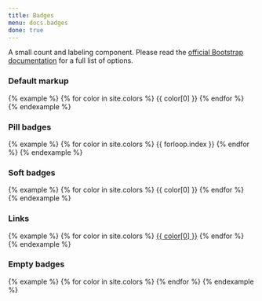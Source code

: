 ```yaml
---
title: Badges
menu: docs.badges
done: true
---
```


A small count and labeling component. Please read the [official Bootstrap documentation](https://getbootstrap.com/docs/4.3/components/badge/) for a full list of options.

### Default markup

{% example %}
{% for color in site.colors %}
<span class="badge text-white bg-{{ color[0] }}">{{ color[0] }}</span>
{% endfor %}
{% endexample %}

### Pill badges

{% example %}
{% for color in site.colors %}
<span class="badge badge-pill text-white bg-{{ color[0] }}">{{ forloop.index }}</span>
{% endfor %}
{% endexample %}


### Soft badges

{% example %}
{% for color in site.colors %}
<span class="badge bg-{{ color[0] }}-lt">{{ color[0] }}</span>
{% endfor %}
{% endexample %}


### Links

{% example %}
{% for color in site.colors %}
<a href="#" class="badge bg-{{ color[0] }}">{{ color[0] }}</a>
{% endfor %}
{% endexample %}


### Empty badges

{% example %}
{% for color in site.colors %}
<a href="#" class="badge bg-{{ color[0] }}"></a>
{% endfor %}
{% endexample %}
